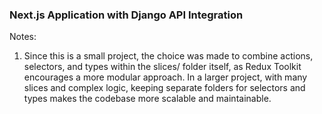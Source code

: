 ### Next.js Application with Django API Integration

Notes:

1. Since this is a small project, the choice was made to combine actions, selectors, and types within the slices/ folder itself, as Redux Toolkit encourages a more modular approach. In a larger project, with many slices and complex logic, keeping separate folders for selectors and types makes the codebase more scalable and maintainable.
